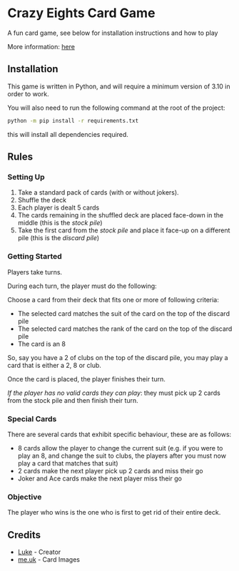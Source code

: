 # Crazy Eights Card Game

A fun card game, see below for installation instructions and how to play

More information: [here](https://en.wikipedia.org/wiki/Crazy_Eights)

## Installation

This game is written in Python, and will require a minimum version of 3.10 in order to work.

You will also need to run the following command at the root of the project:

```sh
python -m pip install -r requirements.txt
```

this will install all dependencies required.

## Rules

### Setting Up

1. Take a standard pack of cards (with or without jokers).
2. Shuffle the deck
3. Each player is dealt 5 cards
4. The cards remaining in the shuffled deck are placed face-down in the middle (this is the *stock pile*)
5. Take the first card from the *stock pile* and place it face-up on a different pile (this is the *discard pile*)

### Getting Started

Players take turns.

During each turn, the player must do the following:

Choose a card from their deck that fits one or more of following criteria:

- The selected card matches the suit of the card on the top of the discard pile
- The selected card matches the rank of the card on the top of the discard pile
- The card is an 8

So, say you have a 2 of clubs on the top of the discard pile, you may play a card that is either a 2, 8 or club.

Once the card is placed, the player finishes their turn.

*If the player has no valid cards they can play*: they must pick up 2 cards from the stock pile and then finish their turn.

### Special Cards

There are several cards that exhibit specific behaviour, these are as follows:

- 8 cards allow the player to change the current suit (e.g. if you were to play an 8, and change the suit to clubs, the players after you must now play a card that matches that suit)
- 2 cards make the next player pick up 2 cards and miss their go
- Joker and Ace cards make the next player miss their go

### Objective

The player who wins is the one who is first to get rid of their entire deck.

## Credits

- [Luke](https://github.com/curlpipe) - Creator
- [me.uk](https://www.me.uk/cards) - Card Images

